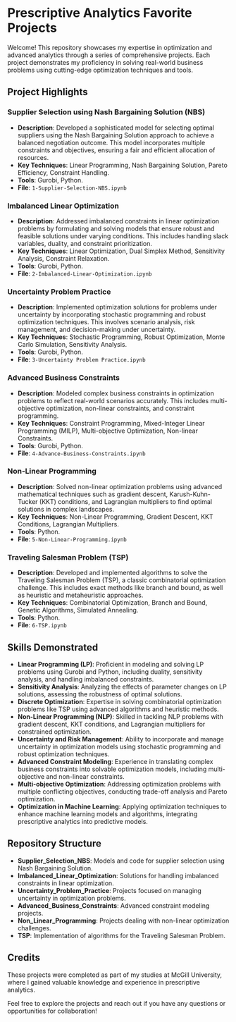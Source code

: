 # Prescriptive Analytics Favorite Projects

Welcome! This repository showcases my expertise in optimization and advanced analytics through a series of comprehensive projects. Each project demonstrates my proficiency in solving real-world business problems using cutting-edge optimization techniques and tools.

## Project Highlights

### Supplier Selection using Nash Bargaining Solution (NBS)
- **Description**: Developed a sophisticated model for selecting optimal suppliers using the Nash Bargaining Solution approach to achieve a balanced negotiation outcome. This model incorporates multiple constraints and objectives, ensuring a fair and efficient allocation of resources.
- **Key Techniques**: Linear Programming, Nash Bargaining Solution, Pareto Efficiency, Constraint Handling.
- **Tools**: Gurobi, Python.
- **File**: `1-Supplier-Selection-NBS.ipynb`

### Imbalanced Linear Optimization
- **Description**: Addressed imbalanced constraints in linear optimization problems by formulating and solving models that ensure robust and feasible solutions under varying conditions. This includes handling slack variables, duality, and constraint prioritization.
- **Key Techniques**: Linear Optimization, Dual Simplex Method, Sensitivity Analysis, Constraint Relaxation.
- **Tools**: Gurobi, Python.
- **File**: `2-Imbalanced-Linear-Optimization.ipynb`

### Uncertainty Problem Practice
- **Description**: Implemented optimization solutions for problems under uncertainty by incorporating stochastic programming and robust optimization techniques. This involves scenario analysis, risk management, and decision-making under uncertainty.
- **Key Techniques**: Stochastic Programming, Robust Optimization, Monte Carlo Simulation, Sensitivity Analysis.
- **Tools**: Gurobi, Python.
- **File**: `3-Uncertainty Problem Practice.ipynb`

### Advanced Business Constraints
- **Description**: Modeled complex business constraints in optimization problems to reflect real-world scenarios accurately. This includes multi-objective optimization, non-linear constraints, and constraint programming.
- **Key Techniques**: Constraint Programming, Mixed-Integer Linear Programming (MILP), Multi-objective Optimization, Non-linear Constraints.
- **Tools**: Gurobi, Python.
- **File**: `4-Advance-Business-Constraints.ipynb`

### Non-Linear Programming
- **Description**: Solved non-linear optimization problems using advanced mathematical techniques such as gradient descent, Karush-Kuhn-Tucker (KKT) conditions, and Lagrangian multipliers to find optimal solutions in complex landscapes.
- **Key Techniques**: Non-Linear Programming, Gradient Descent, KKT Conditions, Lagrangian Multipliers.
- **Tools**: Python.
- **File**: `5-Non-Linear-Programming.ipynb`

### Traveling Salesman Problem (TSP)
- **Description**: Developed and implemented algorithms to solve the Traveling Salesman Problem (TSP), a classic combinatorial optimization challenge. This includes exact methods like branch and bound, as well as heuristic and metaheuristic approaches.
- **Key Techniques**: Combinatorial Optimization, Branch and Bound, Genetic Algorithms, Simulated Annealing.
- **Tools**: Python.
- **File**: `6-TSP.ipynb`

## Skills Demonstrated

- **Linear Programming (LP)**: Proficient in modeling and solving LP problems using Gurobi and Python, including duality, sensitivity analysis, and handling imbalanced constraints.
- **Sensitivity Analysis**: Analyzing the effects of parameter changes on LP solutions, assessing the robustness of optimal solutions.
- **Discrete Optimization**: Expertise in solving combinatorial optimization problems like TSP using advanced algorithms and heuristic methods.
- **Non-Linear Programming (NLP)**: Skilled in tackling NLP problems with gradient descent, KKT conditions, and Lagrangian multipliers for constrained optimization.
- **Uncertainty and Risk Management**: Ability to incorporate and manage uncertainty in optimization models using stochastic programming and robust optimization techniques.
- **Advanced Constraint Modeling**: Experience in translating complex business constraints into solvable optimization models, including multi-objective and non-linear constraints.
- **Multi-objective Optimization**: Addressing optimization problems with multiple conflicting objectives, conducting trade-off analysis and Pareto optimization.
- **Optimization in Machine Learning**: Applying optimization techniques to enhance machine learning models and algorithms, integrating prescriptive analytics into predictive models.

## Repository Structure

- **Supplier_Selection_NBS**: Models and code for supplier selection using Nash Bargaining Solution.
- **Imbalanced_Linear_Optimization**: Solutions for handling imbalanced constraints in linear optimization.
- **Uncertainty_Problem_Practice**: Projects focused on managing uncertainty in optimization problems.
- **Advanced_Business_Constraints**: Advanced constraint modeling projects.
- **Non_Linear_Programming**: Projects dealing with non-linear optimization challenges.
- **TSP**: Implementation of algorithms for the Traveling Salesman Problem.

## Credits

These projects were completed as part of my studies at McGill University, where I gained valuable knowledge and experience in prescriptive analytics.

Feel free to explore the projects and reach out if you have any questions or opportunities for collaboration!
